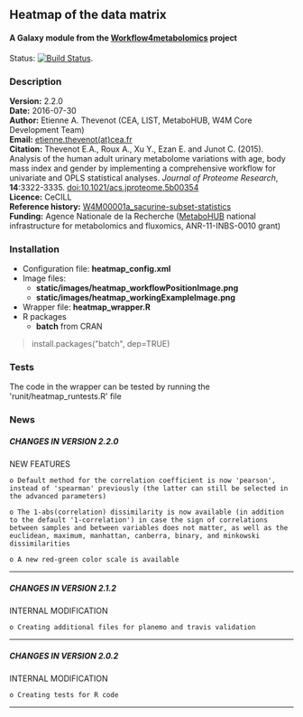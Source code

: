 ## Heatmap of the data matrix  
#### A Galaxy module from the [Workflow4metabolomics](http://workflow4metabolomics.org) project

Status: [![Build Status](https://travis-ci.org/workflow4metabolomics/heatmap.svg?branch=master)](https://travis-ci.org/workflow4metabolomics/heatmap).

### Description

**Version:** 2.2.0    
**Date:** 2016-07-30  
**Author:** Etienne A. Thevenot (CEA, LIST, MetaboHUB, W4M Core Development Team)   
**Email:** [etienne.thevenot(at)cea.fr](mailto:etienne.thevenot@cea.fr)  
**Citation:** Thevenot E.A., Roux A., Xu Y., Ezan E. and Junot C. (2015). Analysis of the human adult urinary metabolome variations with age, body mass index and gender by implementing a comprehensive workflow for univariate and OPLS statistical analyses. *Journal of Proteome Research*, **14**:3322-3335. [doi:10.1021/acs.jproteome.5b00354](http://dx.doi.org/10.1021/acs.jproteome.5b00354)  
**Licence:** CeCILL  
**Reference history:** [W4M00001a_sacurine-subset-statistics](http://galaxy.workflow4metabolomics.org/history/list_published)     
**Funding:** Agence Nationale de la Recherche ([MetaboHUB](http://www.metabohub.fr/index.php?lang=en&Itemid=473) national infrastructure for metabolomics and fluxomics, ANR-11-INBS-0010 grant)

### Installation

* Configuration file: **heatmap_config.xml**
* Image files:
    + **static/images/heatmap_workflowPositionImage.png**  
    + **static/images/heatmap_workingExampleImage.png**     
* Wrapper file: **heatmap_wrapper.R**  
* R packages  
    + **batch** from CRAN  
> install.packages("batch", dep=TRUE)   

### Tests

The code in the wrapper can be tested by running the 'runit/heatmap_runtests.R' file  

### News  

##### CHANGES IN VERSION 2.2.0  

NEW FEATURES  

    o Default method for the correlation coefficient is now 'pearson', instead of 'spearman' previously (the latter can still be selected in the advanced parameters)

    o The 1-abs(correlation) dissimilarity is now available (in addition to the default '1-correlation') in case the sign of correlations between samples and between variables does not matter, as well as the euclidean, maximum, manhattan, canberra, binary, and minkowski dissimilarities

    o A new red-green color scale is available

***    
    
##### CHANGES IN VERSION 2.1.2  

INTERNAL MODIFICATION  

    o Creating additional files for planemo and travis validation  

***  
    
##### CHANGES IN VERSION 2.0.2  

INTERNAL MODIFICATION  

    o Creating tests for R code  
    
***  